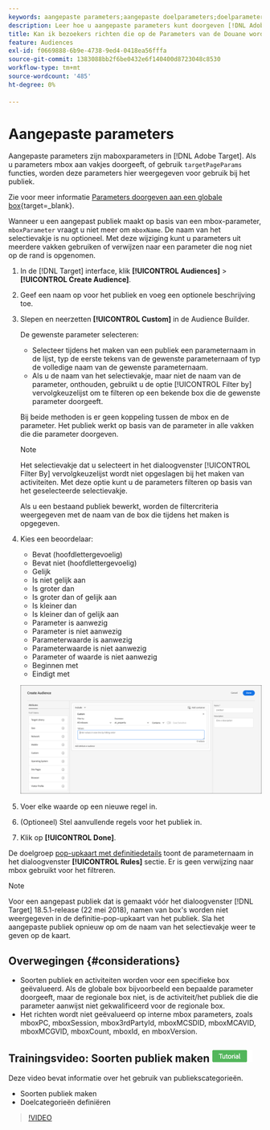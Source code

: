 ```yaml
---
keywords: aangepaste parameters;aangepaste doelparameters;doelparameters;doelparameters;doelframes;doelframes opgeven, parameters
description: Leer hoe u aangepaste parameters kunt doorgeven [!DNL Adobe Target] voor gebruik bij het publiek.
title: Kan ik bezoekers richten die op de Parameters van de Douane worden gebaseerd?
feature: Audiences
exl-id: f0669888-6b9e-4738-9ed4-0418ea56fffa
source-git-commit: 1383088bb2f6be0432e6f140400d8723048c8530
workflow-type: tm+mt
source-wordcount: '485'
ht-degree: 0%

---
```


# Aangepaste parameters

Aangepaste parameters zijn maboxparameters in [!DNL Adobe Target]. Als u parameters mbox aan vakjes doorgeeft, of gebruik `targetPageParams` functies, worden deze parameters hier weergegeven voor gebruik bij het publiek.

Zie voor meer informatie [Parameters doorgeven aan een globale box](https://experienceleague.corp.adobe.com/docs/target-dev/developer/client-side/global-mbox/pass-parameters-to-global-mbox.html){target=_blank}.

Wanneer u een aangepast publiek maakt op basis van een mbox-parameter, `mboxParameter` vraagt u niet meer om `mboxName`. De naam van het selectievakje is nu optioneel. Met deze wijziging kunt u parameters uit meerdere vakken gebruiken of verwijzen naar een parameter die nog niet op de rand is opgenomen.

1. In de [!DNL Target] interface, klik **[!UICONTROL Audiences]** > **[!UICONTROL Create Audience]**.
1. Geef een naam op voor het publiek en voeg een optionele beschrijving toe.
1. Slepen en neerzetten **[!UICONTROL Custom]** in de Audience Builder.

   De gewenste parameter selecteren:

   * Selecteer tijdens het maken van een publiek een parameternaam in de lijst, typ de eerste tekens van de gewenste parameternaam of typ de volledige naam van de gewenste parameternaam.
   * Als u de naam van het selectievakje, maar niet de naam van de parameter, onthouden, gebruikt u de optie [!UICONTROL Filter by] vervolgkeuzelijst om te filteren op een bekende box die de gewenste parameter doorgeeft.

   Bij beide methoden is er geen koppeling tussen de mbox en de parameter. Het publiek werkt op basis van de parameter in alle vakken die die parameter doorgeven.

   >[!NOTE]
   >
   >Het selectievakje dat u selecteert in het dialoogvenster [!UICONTROL Filter By] vervolgkeuzelijst wordt niet opgeslagen bij het maken van activiteiten. Met deze optie kunt u de parameters filteren op basis van het geselecteerde selectievakje.

   Als u een bestaand publiek bewerkt, worden de filtercriteria weergegeven met de naam van de box die tijdens het maken is opgegeven.

1. Kies een beoordelaar:

   * Bevat (hoofdlettergevoelig)
   * Bevat niet (hoofdlettergevoelig)
   * Gelijk
   * Is niet gelijk aan
   * Is groter dan
   * Is groter dan of gelijk aan
   * Is kleiner dan
   * Is kleiner dan of gelijk aan
   * Parameter is aanwezig
   * Parameter is niet aanwezig
   * Parameterwaarde is aanwezig
   * Parameterwaarde is niet aanwezig
   * Parameter of waarde is niet aanwezig
   * Beginnen met
   * Eindigt met

   ![Aangepast parameterpubliek](assets/custom.png)

1. Voer elke waarde op een nieuwe regel in.
1. (Optioneel) Stel aanvullende regels voor het publiek in.
1. Klik op **[!UICONTROL Done]**.

De doelgroep [pop-upkaart met definitiedetails](/help/main/c-target/c-audiences/audiences.md#section_11B9C4A777E14D36BA1E925021945780) toont de parameternaam in het dialoogvenster **[!UICONTROL Rules]** sectie. Er is geen verwijzing naar mbox gebruikt voor het filtreren.

>[!NOTE]
>
>Voor een aangepast publiek dat is gemaakt vóór het dialoogvenster [!DNL Target] 18.5.1-release (22 mei 2018), namen van box&#39;s worden niet weergegeven in de definitie-pop-upkaart van het publiek. Sla het aangepaste publiek opnieuw op om de naam van het selectievakje weer te geven op de kaart.

## Overwegingen {#considerations}

* Soorten publiek en activiteiten worden voor een specifieke box geëvalueerd. Als de globale box bijvoorbeeld een bepaalde parameter doorgeeft, maar de regionale box niet, is de activiteit/het publiek die die parameter aanwijst niet gekwalificeerd voor de regionale box.
* Het richten wordt niet geëvalueerd op interne mbox parameters, zoals mboxPC, mboxSession, mbox3rdPartyId, mboxMCSDID, mboxMCAVID, mboxMCGVID, mboxCount, mboxId, en mboxVersion.

## Trainingsvideo: Soorten publiek maken ![Zelfstudie-badge](/help/main/assets/tutorial.png)

Deze video bevat informatie over het gebruik van publiekscategorieën.

* Soorten publiek maken
* Doelcategorieën definiëren

>[!VIDEO](https://video.tv.adobe.com/v/17392)
